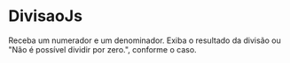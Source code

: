 # DivisaoJs
Receba um numerador e um denominador. Exiba o resultado da divisão ou "Não é possível dividir por zero.", conforme o caso.
